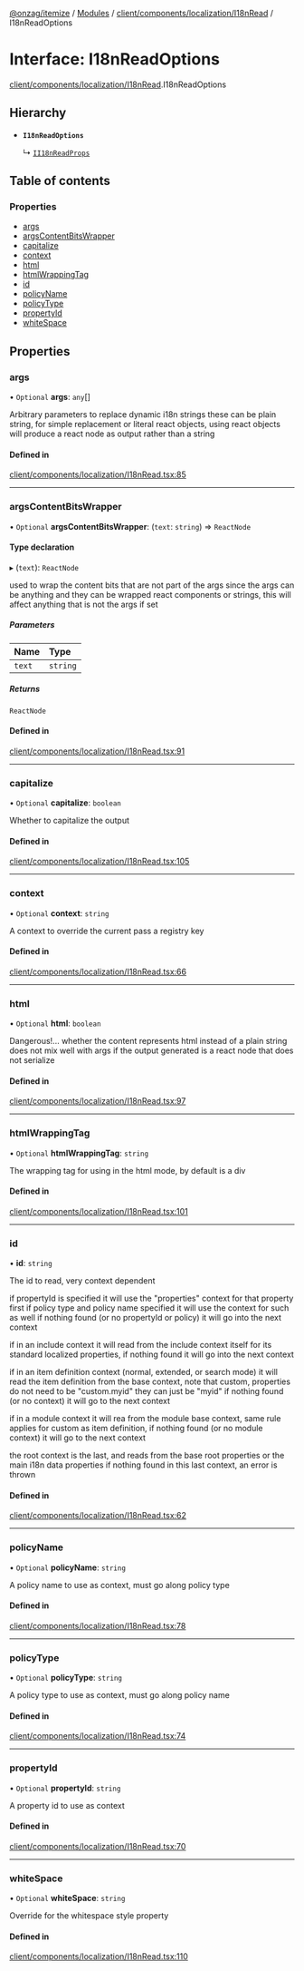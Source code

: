 [@onzag/itemize](../README.md) / [Modules](../modules.md) / [client/components/localization/I18nRead](../modules/client_components_localization_I18nRead.md) / I18nReadOptions

# Interface: I18nReadOptions

[client/components/localization/I18nRead](../modules/client_components_localization_I18nRead.md).I18nReadOptions

## Hierarchy

- **`I18nReadOptions`**

  ↳ [`II18nReadProps`](client_components_localization_I18nRead.II18nReadProps.md)

## Table of contents

### Properties

- [args](client_components_localization_I18nRead.I18nReadOptions.md#args)
- [argsContentBitsWrapper](client_components_localization_I18nRead.I18nReadOptions.md#argscontentbitswrapper)
- [capitalize](client_components_localization_I18nRead.I18nReadOptions.md#capitalize)
- [context](client_components_localization_I18nRead.I18nReadOptions.md#context)
- [html](client_components_localization_I18nRead.I18nReadOptions.md#html)
- [htmlWrappingTag](client_components_localization_I18nRead.I18nReadOptions.md#htmlwrappingtag)
- [id](client_components_localization_I18nRead.I18nReadOptions.md#id)
- [policyName](client_components_localization_I18nRead.I18nReadOptions.md#policyname)
- [policyType](client_components_localization_I18nRead.I18nReadOptions.md#policytype)
- [propertyId](client_components_localization_I18nRead.I18nReadOptions.md#propertyid)
- [whiteSpace](client_components_localization_I18nRead.I18nReadOptions.md#whitespace)

## Properties

### args

• `Optional` **args**: `any`[]

Arbitrary parameters to replace dynamic i18n strings
these can be plain string, for simple replacement or literal react
objects, using react objects will produce a react node as output
rather than a string

#### Defined in

[client/components/localization/I18nRead.tsx:85](https://github.com/onzag/itemize/blob/59702dd5/client/components/localization/I18nRead.tsx#L85)

___

### argsContentBitsWrapper

• `Optional` **argsContentBitsWrapper**: (`text`: `string`) => `ReactNode`

#### Type declaration

▸ (`text`): `ReactNode`

used to wrap the content bits that are not part of the args
since the args can be anything and they can be wrapped react components
or strings, this will affect anything that is not the args if set

##### Parameters

| Name | Type |
| :------ | :------ |
| `text` | `string` |

##### Returns

`ReactNode`

#### Defined in

[client/components/localization/I18nRead.tsx:91](https://github.com/onzag/itemize/blob/59702dd5/client/components/localization/I18nRead.tsx#L91)

___

### capitalize

• `Optional` **capitalize**: `boolean`

Whether to capitalize the output

#### Defined in

[client/components/localization/I18nRead.tsx:105](https://github.com/onzag/itemize/blob/59702dd5/client/components/localization/I18nRead.tsx#L105)

___

### context

• `Optional` **context**: `string`

A context to override the current pass a registry key

#### Defined in

[client/components/localization/I18nRead.tsx:66](https://github.com/onzag/itemize/blob/59702dd5/client/components/localization/I18nRead.tsx#L66)

___

### html

• `Optional` **html**: `boolean`

Dangerous!... whether the content represents html instead of a plain string
does not mix well with args if the output generated is a react node that
does not serialize

#### Defined in

[client/components/localization/I18nRead.tsx:97](https://github.com/onzag/itemize/blob/59702dd5/client/components/localization/I18nRead.tsx#L97)

___

### htmlWrappingTag

• `Optional` **htmlWrappingTag**: `string`

The wrapping tag for using in the html mode, by default is a div

#### Defined in

[client/components/localization/I18nRead.tsx:101](https://github.com/onzag/itemize/blob/59702dd5/client/components/localization/I18nRead.tsx#L101)

___

### id

• **id**: `string`

The id to read, very context dependent

if propertyId is specified it will use the "properties" context for that property first
if policy type and policy name specified it will use the context for such as well
if nothing found (or no propertyId or policy) it will go into the next context

if in an include context it will read from the include context itself for its standard
localized properties, if nothing found it will go into the next context

if in an item definition context (normal, extended, or search mode) it will read the item definition
from the base context, note that custom, properties do not need to be "custom.myid" they can
just be "myid" if nothing found (or no context) it will go to the next context

if in a module context it will rea from the module base context, same rule applies for custom
as item definition, if nothing found (or no module context) it will go to the next context

the root context is the last, and reads from the base root properties or the main i18n data properties
if nothing found in this last context, an error is thrown

#### Defined in

[client/components/localization/I18nRead.tsx:62](https://github.com/onzag/itemize/blob/59702dd5/client/components/localization/I18nRead.tsx#L62)

___

### policyName

• `Optional` **policyName**: `string`

A policy name to use as context, must go along policy type

#### Defined in

[client/components/localization/I18nRead.tsx:78](https://github.com/onzag/itemize/blob/59702dd5/client/components/localization/I18nRead.tsx#L78)

___

### policyType

• `Optional` **policyType**: `string`

A policy type to use as context, must go along policy name

#### Defined in

[client/components/localization/I18nRead.tsx:74](https://github.com/onzag/itemize/blob/59702dd5/client/components/localization/I18nRead.tsx#L74)

___

### propertyId

• `Optional` **propertyId**: `string`

A property id to use as context

#### Defined in

[client/components/localization/I18nRead.tsx:70](https://github.com/onzag/itemize/blob/59702dd5/client/components/localization/I18nRead.tsx#L70)

___

### whiteSpace

• `Optional` **whiteSpace**: `string`

Override for the whitespace style property

#### Defined in

[client/components/localization/I18nRead.tsx:110](https://github.com/onzag/itemize/blob/59702dd5/client/components/localization/I18nRead.tsx#L110)
